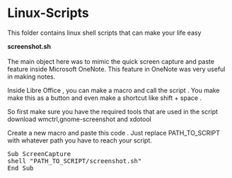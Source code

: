# Linux-Scripts
This folder contains linux shell scripts that can make your life easy

<b>screenshot.sh</b><br><br>
The main object here was to mimic the quick screen capture and paste feature inside Microsoft OneNote. 
This feature in OneNote was very useful in making notes.

Inside Libre Office , you can make a macro and call the script . You make make this as a button and even make a shortcut
like shift + space .

So first make sure you have the required tools that are used in the script
download 
    wmctrl,gnome-screenshot and xdotool

Create a new macro and paste this code . Just replace PATH_TO_SCRIPT with whatever path you have to reach your script.
<pre>
Sub ScreenCapture
shell "PATH_TO_SCRIPT/screenshot.sh"
End Sub 
</pre>
